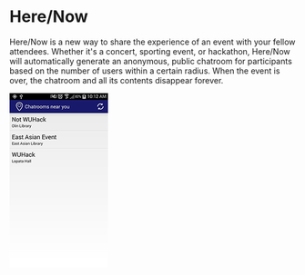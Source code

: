 Here/Now
===========

Here/Now is a new way to share the experience of an event with your fellow attendees. Whether it's a concert, sporting event, or hackathon, Here/Now will automatically generate an anonymous, public chatroom for participants based on the number of users within a certain radius. When the event is over, the chatroom and all its contents disappear forever.  
  
![Chatrooms](Screenshot_2014-09-14-10-12-58.png)
